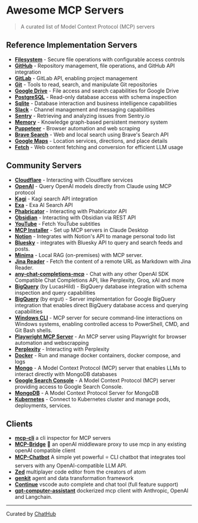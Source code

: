 # Awesome MCP Servers

> A curated list of Model Context Protocol (MCP) servers

## Reference Implementation Servers

- **[Filesystem](https://github.com/modelcontextprotocol/servers/tree/main/src/filesystem)** - Secure file operations with configurable access controls
- **[GitHub](https://github.com/modelcontextprotocol/servers/tree/main/src/github)** - Repository management, file operations, and GitHub API integration
- **[GitLab](https://github.com/modelcontextprotocol/servers/tree/main/src/gitlab)** - GitLab API, enabling project management
- **[Git](https://github.com/modelcontextprotocol/servers/tree/main/src/git)** - Tools to read, search, and manipulate Git repositories
- **[Google Drive](https://github.com/modelcontextprotocol/servers/tree/main/src/gdrive)** - File access and search capabilities for Google Drive
- **[PostgreSQL](https://github.com/modelcontextprotocol/servers/tree/main/src/postgres)** - Read-only database access with schema inspection
- **[Sqlite](https://github.com/modelcontextprotocol/servers/tree/main/src/sqlite)** - Database interaction and business intelligence capabilities
- **[Slack](https://github.com/modelcontextprotocol/servers/tree/main/src/slack)** - Channel management and messaging capabilities
- **[Sentry](https://github.com/modelcontextprotocol/servers/tree/main/src/sentry)** - Retrieving and analyzing issues from Sentry.io
- **[Memory](https://github.com/modelcontextprotocol/servers/tree/main/src/memory)** - Knowledge graph-based persistent memory system
- **[Puppeteer](https://github.com/modelcontextprotocol/servers/tree/main/src/puppeteer)** - Browser automation and web scraping
- **[Brave Search](https://github.com/modelcontextprotocol/servers/tree/main/src/brave-search)** - Web and local search using Brave's Search API
- **[Google Maps](https://github.com/modelcontextprotocol/servers/tree/main/src/google-maps)** - Location services, directions, and place details
- **[Fetch](https://github.com/modelcontextprotocol/servers/tree/main/src/fetch)** - Web content fetching and conversion for efficient LLM usage

## Community Servers

- **[Cloudflare](https://github.com/cloudflare/mcp-server-cloudflare)** - Interacting with Cloudflare services
- **[OpenAI](https://github.com/pierrebrunelle/mcp-server-openai)** - Query OpenAI models directly from Claude using MCP protocol
- **[Kagi](https://github.com/ac3xx/mcp-servers-kagi)** - Kagi search API integration
- **[Exa](https://github.com/theishangoswami/exa-mcp-server)** - Exa AI Search API
- **[Phabricator](https://github.com/baba786/phabricator-mcp-server)** - Interacting with Phabricator API
- **[Obsidian](https://github.com/MarkusPfundstein/mcp-obsidian)** - Interacting with Obsidian via REST API
- **[YouTube](https://github.com/anaisbetts/mcp-youtube)** - Fetch YouTube subtitles
- **[MCP Installer](https://github.com/anaisbetts/mcp-installer)** - Set up MCP servers in Claude Desktop
- **[Notion](https://github.com/danhilse/notion_mcp)** - Integrates with Notion's API to manage personal todo list
- **[Bluesky](https://github.com/keturiosakys/bluesky-context-server)** - integrates with Bluesky API to query and search feeds and posts.
- **[Minima](https://github.com/dmayboroda/minima)** - Local RAG (on-premises) with MCP server.
- **[Jina Reader](https://github.com/wong2/mcp-jina-reader)** - Fetch the content of a remote URL as Markdown with Jina Reader.
- **[any-chat-completions-mcp](https://github.com/pyroprompts/any-chat-completions-mcp)** - Chat with any other OpenAI SDK Compatible Chat Completions API, like Perplexity, Groq, xAI and more
- **[BigQuery](https://github.com/LucasHild/mcp-server-bigquery)** (by LucasHild) - BigQuery database integration with schema inspection and query capabilities
- **[BigQuery](https://github.com/ergut/mcp-bigquery-server)** (by ergut) - Server implementation for Google BigQuery integration that enables direct BigQuery database access and querying capabilities
- **[Windows CLI](https://github.com/SimonB97/win-cli-mcp-server)** - MCP server for secure command-line interactions on Windows systems, enabling controlled access to PowerShell, CMD, and Git Bash shells.
- **[Playwright MCP Server](https://github.com/executeautomation/mcp-playwright)** - An MCP server using Playwright for browser automation and webscrapping
- **[Perplexity](https://github.com/tanigami/mcp-server-perplexity)** - Interacting with Perplexity
- **[Docker](https://github.com/QuantGeekDev/docker-mcp)** - Run and manage docker containers, docker compose, and logs
- **[Mongo](https://github.com/QuantGeekDev/mongo-mcp)** - A Model Context Protocol (MCP) server that enables LLMs to interact directly with MongoDB databases
- **[Google Search Console](https://github.com/ahonn/mcp-server-gsc)** - A Model Context Protocol (MCP) server providing access to Google Search Console.
- **[MongoDB](https://github.com/kiliczsh/mcp-mongo-server)** - A Model Context Protocol Server for MongoDB
- **[Kubernetes](https://github.com/Flux159/mcp-server-kubernetes)** - Connect to Kubernetes cluster and manage pods, deployments, services.

## Clients

- **[mcp-cli](https://github.com/wong2/mcp-cli)** a cli inspector for MCP servers
- **[MCP-Bridge](https://github.com/SecretiveShell/MCP-Bridge)** 🐍 an openAI middleware proxy to use mcp in any existing openAI compatible client
- **[MCP-Chatbot](https://github.com/3choff/mcp-chatbot)** A simple yet powerful ⭐ CLI chatbot that integrates tool servers with any OpenAI-compatible LLM API.
- **[Zed](https://github.com/zed-industries/zed)** multiplayer code editor from the creators of atom
- **[genkit](https://github.com/firebase/genkit)** agent and data transformation framework
- **[Continue](https://github.com/continuedev/continue)** vscode auto complete and chat tool (full feature support)
- **[gpt-computer-assistant](https://github.com/Upsonic/gpt-computer-assistant)** dockerized mcp client with Anthropic, OpenAI and Langchain.
---

Curated by [ChatHub](https://chathub.gg/?utm_source=mcp)
